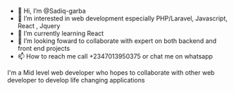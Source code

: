 - 👋 Hi, I’m @Sadiq-garba
- 👀 I’m interested in web development especially PHP/Laravel, Javascript, React , Jquery
- 🌱 I’m currently learning React
- 💞️ I’m looking foward to collaborate with expert on both backend and front end projects
- 📫 How to reach me call +2347013950375 or chat me on whatsapp 


I'm a Mid level web developer who hopes to collaborate with other web developer to develop life changing applications

